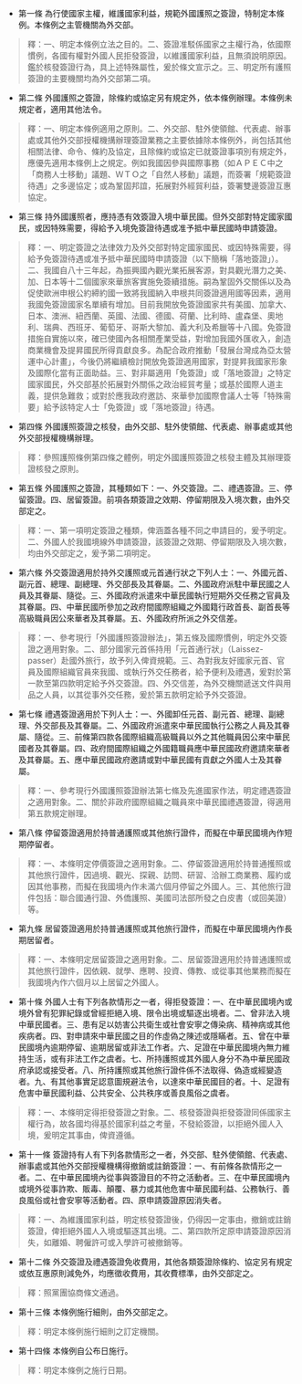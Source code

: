 * 第一條 為行使國家主權，維護國家利益，規範外國護照之簽證，特制定本條例。本條例之主管機關為外交部。

> 釋：一、明定本條例立法之目的。二、簽證准駁係國家之主權行為，依國際慣例，各國有權對外國人民拒發簽證，以維護國家利益，且無須說明原因。鑑於核發簽證行為，具上述特殊屬性，爰於條文宣示之。三、明定所有護照簽證的主要機關均為外交部第二項。

* 第二條 外國護照之簽證，除條約或協定另有規定外，依本條例辦理。本條例未規定者，適用其他法令。

> 釋：一、明定本條例適用之原則。二、外交部、駐外使領館、代表處、辦事處或其他外交部授權機搆辦理簽證業務之主要依據除本條例外，尚包括其他相關法律、命令、條約及協定，且除條約或協定已就簽證事項別有規定外，應優先適用本條例上之規定。例如我國因參與國際事務（如ＡＰＥＣ中之「商務人士移動」議題、ＷＴＯ之「自然人移動」議題，而簽署「規範簽證待遇」之多邊協定；或為鞏固邦誼，拓展對外經貿利益，簽署雙邊簽證互惠協定。

* 第三條 持外國護照者，應持憑有效簽證入境中華民國。但外交部對特定國家國民，或因特殊需要，得給予入境免簽證待遇或准予抵中華民國時申請簽證。

> 釋：一、明定簽證之法律效力及外交部對特定國家國民、或因特殊需要，得給予免簽證待遇或准予抵中華民國時申請簽證（以下簡稱「落地簽證」）。二、我國自八十三年起，為振興國內觀光業拓展客源，對具觀光潛力之美、加、日本等十二個國家來華旅客實施免簽續措施。嗣為鞏固外交關係以及為促使歐洲申根公約締約國一致將我國納入申根共同簽證適用國等因素，適用我國免簽證國家名單續有增加。目前我開放免簽證國家共有美國、加拿大、日本、澳洲、紐西蘭、英國、法國、德國、荷蘭、比利時、盧森堡、奧地利、瑞典、西班牙、葡萄牙、哥斯大黎加、義大利及希臘等十八國。免簽證措施自實施以來，確已使國內各相關產業受益，對增加我國外匯收入，創造商業機會及提昇國民所得貢獻良多。為配合政府推動「發展台灣成為亞太營運中心計畫」，今後仍將繼續檢討開放免簽證適用國家，對提昇我國家形象及國際化當有正面助益。三、對非屬適用「免簽證」或「落地簽證」之特定國家國民，外交部基於拓展對外關係之政治經貿考量；或基於國際人道主義，提供急難救；或對於應我政府邀訪、來華參加國際會議人士等「特殊需要」給予該特定人士「免簽證」或「落地簽證」待遇。

* 第四條 外國護照簽證之核發，由外交部、駐外使領館、代表處、辦事處或其他外交部授權機構辦理。

> 釋：參照護照條例第四條之體例，明定外國護照簽證之核發主體及其辦理簽證核發之原則。

* 第五條 外國護照之簽證，其種類如下：一、外交簽證。二、禮遇簽證。三、停留簽證。四、居留簽證。前項各類簽證之效期、停留期限及入境次數，由外交部定之。

> 釋：一、第一項明定簽證之種類，俾涵蓋各種不同之申請目的，爰予明定。二、外國人於我國境線外申請簽證，該簽證之效期、停留期限及入境次數，均由外交部定之，爰予第二項明定。

* 第六條 外交簽證適用於持外交護照或元首通行狀之下列人士：一、外國元首、副元首、總理、副總理、外交部長及其眷屬。二、外國政府派駐中華民國之人員及其眷屬、隨從。三、外國政府派遣來中華民國執行短期外交任務之官員及其眷屬。四、中華民國所參加之政府間國際組織之外國籍行政首長、副首長等高級職員因公來華者及其眷屬。五、外國政府所派之外交信差。

> 釋：一、參考現行「外國護照簽證辦法」，第五條及國際慣例，明定外交簽證之適用對象。二、部分國家元首係持用「元首通行狀」（Laissez-passer）赴國外旅行，故予列入俾資規範。三、為對我友好國家元首、官員及國際組織官員來我國、或執行外交任務者，給予便利及禮遇，爰對於第一款至第四款明定給予外交簽證。四、外交信差，為外交機關遞送文件與用品之人員，以其從事外交任務，爰於第五款明定給予外交簽證。

* 第七條 禮遇簽證適用於下列人士：一、外國卸任元首、副元首、總理、副總理、外交部長及其眷屬。二、外國政府派遣來中華民國執行公務之人員及其眷屬、隨從。三、前條第四款各國際組織高級職員以外之其他職員因公來中華民國者及其眷屬。四、政府間國際組織之外國籍職員應中華民國政府邀請來華者及其眷屬。五、應中華民國政府邀請或對中華民國有貢獻之外國人士及其眷屬。

> 釋：一、參考現行外國護照簽證辦法第七絛及先進國家作法，明定禮遇簽證之適用對象。二、關於非政府國際組織之職員來中華民國禮遇簽證，得適用第五款規定辦理。

* 第八條 停留簽證適用於持普通護照或其他旅行證件，而擬在中華民國境內作短期停留者。

> 釋：一、本條明定停價簽證之適用對象。二、停留簽證適用於持普通擭照或其他旅行證件，因過境、觀光、探親、訪問、研習、洽辦工商業務、履約或因其他事務，而擬在我國境內作未滿六個月停留之外國人。三、其他旅行證件包括：聯合國通行證、外僑護照、美國司法部所發之白皮書（或回美證）等。

* 第九條 居留簽證適用於持普通護照或其他旅行證件，而擬在中華民國境內作長期居留者。

> 釋：一、本條明定居留簽證之適用對象。二、居留簽證適用於持普通護照或其他旅行證件，因依親、就學、應聘、投資、傳教、或從事其他業務而擬在我國境內作六個月以上居留之外國人。

* 第十條 外國人士有下列各款情形之一者，得拒發簽證：一、在中華民國境內或境外曾有犯罪紀錄或曾經拒絕入境、限令出境或驅逐出境者。二、曾非法入境中華民國者。三、患有足以妨害公共衛生或社會安寧之傳染病、精神病或其他疾病者。四、對申請來中華民國之目的作虛偽之陳述或隱瞞者。五、曾在中華民國境內逾期停留、逾期居留或非法工作者。六、足證在中華民國境內無力維持生活，或有非法工作之虞者。七、所持護照或其外國人身分不為中華民國政府承認或接受者。八、所持護照或其他旅行證件係不法取得、偽造或經變造者。九、有其他事實足認意圖規避法令，以達來中華民國目的者。十、足證有危害中華民國利益、公共安全、公共秩序或善良風俗之虞者。

> 釋：一、本條明定得拒發簽證之對象。二、核發簽證與拒發簽證同係國家主權行為，故各國均得基於國家利益之考量，不發給簽證，以拒絕外國人入境，爰明定其事由，俾資遵循。

* 第十一條 簽證持有人有下列各款情形之一者，外交部、駐外使領館、代表處、辦事處或其他外交部授權機構得撤銷或註銷簽證：一、有前條各款情形之一者。二、在中華民國境內從事與簽證目的不符之活動者。三、在中華民國境內或境外從事詐欺、販毒、顛覆、暴力或其他危害中華民國利益、公務執行、善良風俗或社會安寧等活動者。四、原申請簽證原因消失者。

> 釋：一、為維護國家利益，明定核發簽證後，仍得因一定事由，撤銷或註銷簽證，俾拒絕外國人入境或驅逐其出境。二、第四款所定原申請簽證原因消失，如離婚、聘僱許可或入學許可被撤銷等。

* 第十二條 外交簽證及禮遇簽證免收費用，其他各類簽證除條約、協定另有規定或依互惠原則減免外，均應徵收費用，其收費標準，由外交部定之。

> 釋：照黨團協商條文通過。

* 第十三條 本條例施行細則，由外交部定之。

> 釋：明定本條例施行細則之訂定機關。

* 第十四條 本條例自公布日施行。

> 釋：明定本條例之施行日期。

